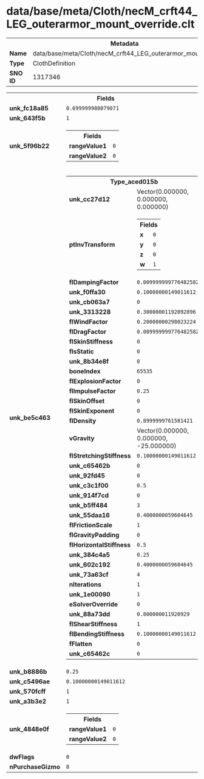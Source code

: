 <h1>data/base/meta/Cloth/necM_crft44_LEG_outerarmor_mount_override.clt</h1><table><tr><th colspan="100%">Metadata</th></tr><tr><td><b>Name</b></td><td>data/base/meta/Cloth/necM_crft44_LEG_outerarmor_mount_override.clt</td></tr><tr><td><b>Type</b></td><td>ClothDefinition</td></tr><tr><td><b>SNO ID</b></td><td>1317346</td></tr></table>

<table><tr><th colspan="100%">Fields</th></tr><tr><td><b>unk_fc18a85</b></td><td><code>0.699999988079071</code></td></tr><tr><td><b>unk_643f5b</b></td><td><code>1</code></td></tr><tr><td><b>unk_5f96b22</b></td><td><table><tr><th colspan="100%">Fields</th></tr><tr><td><b>rangeValue1</b></td><td><code>0</code></td></tr><tr><td><b>rangeValue2</b></td><td><code>0</code></td></tr></table>

</td></tr><tr><td><b>unk_be5c463</b></td><td><table><tr><th colspan="100%">Type_aced015b</th></tr><tr><td><b>unk_cc27d12</b></td><td>Vector(0.000000, 0.000000, 0.000000)</td></tr><tr><td><b>ptInvTransform</b></td><td><table><tr><th colspan="100%">Fields</th></tr><tr><td><b>x</b></td><td><code>0</code></td></tr><tr><td><b>y</b></td><td><code>0</code></td></tr><tr><td><b>z</b></td><td><code>0</code></td></tr><tr><td><b>w</b></td><td><code>1</code></td></tr></table>

</td></tr><tr><td><b>flDampingFactor</b></td><td><code>0.009999999776482582</code></td></tr><tr><td><b>unk_f0ffa30</b></td><td><code>0.10000000149011612</code></td></tr><tr><td><b>unk_cb063a7</b></td><td><code>0</code></td></tr><tr><td><b>unk_3313228</b></td><td><code>0.30000001192092896</code></td></tr><tr><td><b>flWindFactor</b></td><td><code>0.20000000298023224</code></td></tr><tr><td><b>flDragFactor</b></td><td><code>0.009999999776482582</code></td></tr><tr><td><b>flSkinStiffness</b></td><td><code>0</code></td></tr><tr><td><b>fIsStatic</b></td><td><code>0</code></td></tr><tr><td><b>unk_8b34e8f</b></td><td><code>0</code></td></tr><tr><td><b>boneIndex</b></td><td><code>65535</code></td></tr><tr><td><b>flExplosionFactor</b></td><td><code>0</code></td></tr><tr><td><b>flImpulseFactor</b></td><td><code>0.25</code></td></tr><tr><td><b>flSkinOffset</b></td><td><code>0</code></td></tr><tr><td><b>flSkinExponent</b></td><td><code>0</code></td></tr><tr><td><b>flDensity</b></td><td><code>0.8999999761581421</code></td></tr><tr><td><b>vGravity</b></td><td>Vector(0.000000, 0.000000, -25.000000)</td></tr><tr><td><b>flStretchingStiffness</b></td><td><code>0.10000000149011612</code></td></tr><tr><td><b>unk_c65462b</b></td><td><code>0</code></td></tr><tr><td><b>unk_92fd45</b></td><td><code>0</code></td></tr><tr><td><b>unk_c3c1f00</b></td><td><code>0.5</code></td></tr><tr><td><b>unk_914f7cd</b></td><td><code>0</code></td></tr><tr><td><b>unk_b5ff484</b></td><td><code>3</code></td></tr><tr><td><b>unk_55daa16</b></td><td><code>0.4000000059604645</code></td></tr><tr><td><b>flFrictionScale</b></td><td><code>1</code></td></tr><tr><td><b>flGravityPadding</b></td><td><code>0</code></td></tr><tr><td><b>flHorizontalStiffness</b></td><td><code>0.5</code></td></tr><tr><td><b>unk_384c4a5</b></td><td><code>0.25</code></td></tr><tr><td><b>unk_602c192</b></td><td><code>0.4000000059604645</code></td></tr><tr><td><b>unk_73a63cf</b></td><td><code>4</code></td></tr><tr><td><b>nIterations</b></td><td><code>1</code></td></tr><tr><td><b>unk_1e00090</b></td><td><code>1</code></td></tr><tr><td><b>eSolverOverride</b></td><td><code>0</code></td></tr><tr><td><b>unk_88a73dd</b></td><td><code>0.800000011920929</code></td></tr><tr><td><b>flShearStiffness</b></td><td><code>1</code></td></tr><tr><td><b>flBendingStiffness</b></td><td><code>0.10000000149011612</code></td></tr><tr><td><b>fFlatten</b></td><td><code>0</code></td></tr><tr><td><b>unk_c65462c</b></td><td><code>0</code></td></tr></table>

</td></tr><tr><td><b>unk_b8886b</b></td><td><code>0.25</code></td></tr><tr><td><b>unk_c5496ae</b></td><td><code>0.10000000149011612</code></td></tr><tr><td><b>unk_570fcff</b></td><td><code>1</code></td></tr><tr><td><b>unk_a3b3e2</b></td><td><code>1</code></td></tr><tr><td><b>unk_4848e0f</b></td><td><table><tr><th colspan="100%">Fields</th></tr><tr><td><b>rangeValue1</b></td><td><code>0</code></td></tr><tr><td><b>rangeValue2</b></td><td><code>0</code></td></tr></table>

</td></tr><tr><td><b>dwFlags</b></td><td><code>0</code></td></tr><tr><td><b>nPurchaseGizmo</b></td><td><code>8</code></td></tr></table>

